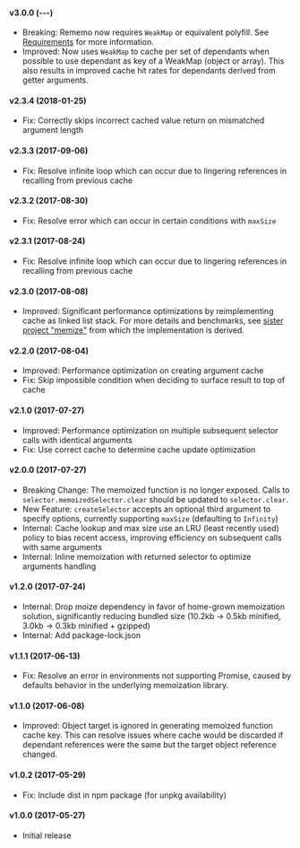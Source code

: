 #### v3.0.0 (---)

- Breaking: Rememo now requires `WeakMap` or equivalent polyfill. See [Requirements](https://github.com/aduth/rememo#requirements) for more information.
- Improved: Now uses `WeakMap` to cache per set of dependants when possible to use dependant as key of a WeakMap (object or array). This also results in improved cache hit rates for dependants derived from getter arguments.

#### v2.3.4 (2018-01-25)

- Fix: Correctly skips incorrect cached value return on mismatched argument length

#### v2.3.3 (2017-09-06)

- Fix: Resolve infinite loop which can occur due to lingering references in recalling from previous cache

#### v2.3.2 (2017-08-30)

- Fix: Resolve error which can occur in certain conditions with `maxSize`

#### v2.3.1 (2017-08-24)

- Fix: Resolve infinite loop which can occur due to lingering references in recalling from previous cache

#### v2.3.0 (2017-08-08)

- Improved: Significant performance optimizations by reimplementing cache as linked list stack. For more details and benchmarks, see [sister project "memize"](https://github.com/aduth/memize#benchmarks) from which the implementation is derived.

#### v2.2.0 (2017-08-04)

- Improved: Performance optimization on creating argument cache
- Fix: Skip impossible condition when deciding to surface result to top of cache

#### v2.1.0 (2017-07-27)

- Improved: Performance optimization on multiple subsequent selector calls with identical arguments
- Fix: Use correct cache to determine cache update optimization

#### v2.0.0 (2017-07-27)

- Breaking Change: The memoized function is no longer exposed. Calls to `selector.memoizedSelector.clear` should be updated to `selector.clear`.
- New Feature: `createSelector` accepts an optional third argument to specify options, currently supporting `maxSize` (defaulting to `Infinity`)
- Internal: Cache lookup and max size use an LRU (least recently used) policy to bias recent access, improving efficiency on subsequent calls with same arguments
- Internal: Inline memoization with returned selector to optimize arguments handling

#### v1.2.0 (2017-07-24)

- Internal: Drop moize dependency in favor of home-grown memoization solution, significantly reducing bundled size (10.2kb -> 0.5kb minified, 3.0kb -> 0.3kb minified + gzipped)
- Internal: Add package-lock.json

#### v1.1.1 (2017-06-13)

- Fix: Resolve an error in environments not supporting Promise, caused by
defaults behavior in the underlying memoization library.

#### v1.1.0 (2017-06-08)

- Improved: Object target is ignored in generating memoized function cache key.
This can resolve issues where cache would be discarded if dependant references
were the same but the target object reference changed.

#### v1.0.2 (2017-05-29)

- Fix: Include dist in npm package (for unpkg availability)

#### v1.0.0 (2017-05-27)

- Initial release
